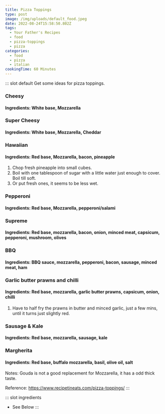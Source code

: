 ```yaml
---
title: Pizza Toppings
type: post
image: /img/uploads/default_food.jpeg
date: 2022-08-24T15:58:50.802Z
tags:
  - Your Father's Recipes
  - food
  - pizza-toppings
  - pizza
categories:
  - food
  - pizza
  - italian
cookingTime: 60 Minutes
---
```

::: slot default
Get some ideas for pizza toppings.
<!-- more -->
### Cheesy
#### Ingredients: White base, Mozzarella

### Super Cheesy
#### Ingredients: White base, Mozzarella, Cheddar

### Hawaiian
#### Ingredients: Red base, Mozzarella, bacon, pineapple
1. Chop fresh pineapple into small cubes.
2. Boil with one tablespoon of sugar with a little water just enough to cover. Boil till soft.
3. Or put fresh ones, it seems to be less wet.

### Pepperoni
#### Ingredients: Red base, Mozzarella, pepperoni/salami

### Supreme
#### Ingredients: Red base, mozzarella, bacon, onion, minced meat, capsicum, pepperoni, mushroom, olives

### BBQ
#### Ingredients: BBQ sauce, mozzarella, pepperoni, bacon, sausage,  minced meat, ham

### Garlic butter prawns and chilli
#### Ingredients: Red base, mozzarella, garlic butter prawns, capsicum, onion, chilli

1. Have to half fry the prawns in butter and minced garlic, just a few mins, until it turns just slightly red.

### Sausage & Kale
#### Ingredients: Red base, mozzarella, sausage, kale

### Margherita
#### Ingredients: Red base, buffalo mozzarella, basil, olive oil, salt

Notes: Gouda is not a good replacement for Mozzarella, it has a odd thick taste.

Reference: 
https://www.recipetineats.com/pizza-toppings/
:::

::: slot ingredients
- See Below
:::